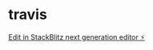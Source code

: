 # travis

[Edit in StackBlitz next generation editor ⚡️](https://stackblitz.com/~/github.com/conspicious54/travis)